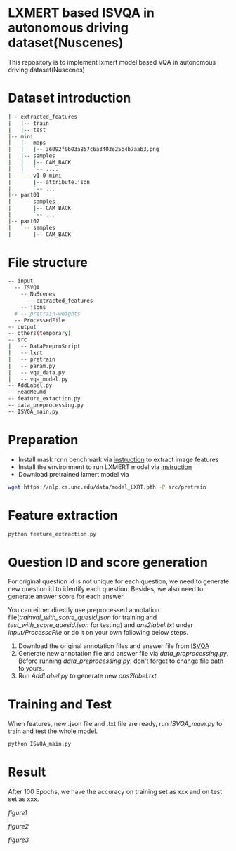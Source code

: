 # LXMERT based ISVQA in autonomous driving dataset(Nuscenes)
This repository is to implement lxmert model based VQA in autonomous driving dataset(Nuscenes) 

# Dataset introduction

```sh
|-- extracted_features
|   |-- train
|   |-- test
|-- mini
|   |-- maps
|   |   |-- 36092f0b03a857c6a3403e25b4b7aab3.png
|   |-- samples
|   |   |-- CAM_BACK
|   |   `-- ....
|   `-- v1.0-mini
|       |-- attribute.json
|       `-- ...
|-- part01
|   `-- samples
|       |-- CAM_BACK
|       `-- ...
|-- part02
|   `-- samples
|       |-- CAM_BACK
```

# File structure
```sh
-- input
  -- ISVQA
    -- NuScenes
      -- extracted_features
    -- jsons
  # -- pretrain-weights
  -- ProcessedFile
-- output
-- others(temporary)
-- src
|   -- DataPreproScript
|   -- lxrt
|   -- pretrain
|   -- param.py
|   -- vqa_data.py
|   -- vqa_model.py
-- AddLabel.py
-- ReadMe.md
-- feature_extaction.py
-- data_preprocessing.py
-- ISVQA_main.py
```


# Preparation
- Install mask rcnn benchmark via [instruction](https://mmf.sh/docs/tutorials/image_feature_extraction/) to extract image features
- Install the environment to run LXMERT model via [instruction](https://github.com/airsplay/lxmert/blob/master/requirements.txt) 
- Download pretrained lxmert model via
```sh
wget https://nlp.cs.unc.edu/data/model_LXRT.pth -P src/pretrain
```

# Feature extraction
```sh
python feature_extraction.py
```

# Question ID and score generation
For original question id is not unique for each question, we need to generate new question id to identify each question.
Besides, we also need to generate answer score for each answer.

You can either directly use preprocessed annotation file(*trainval_with_score_quesid.json* for training and *test_with_score_quesid.json* for testing) and *ans2label.txt* under *input/ProcesseFile* or do it on your own following below steps.
1. Download the original annotation files and answer file from [ISVQA](https://github.com/ankanbansal/ISVQA-Dataset/tree/master/nuscenes)
2. Generate new annotation file and answer file via *data_preprocessing.py*. Before running *data_preprocessing.py*, don't forget to change file path to yours.
3. Run *AddLabel.py* to generate new *ans2label.txt* 


# Training and Test
When features, new .json file and .txt file are ready, run *ISVQA_main.py* to train and test the whole model.
```sh
python ISVQA_main.py
```

# Result
After 100 Epochs, we have the accuracy on training set as xxx and on test set as xxx.

*figure1*

*figure2*

*figure3*


